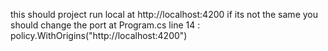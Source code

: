 this should project run local at http://localhost:4200 
if its not the same you should change the port at Program.cs line 14 :         policy.WithOrigins("http://localhost:4200")
